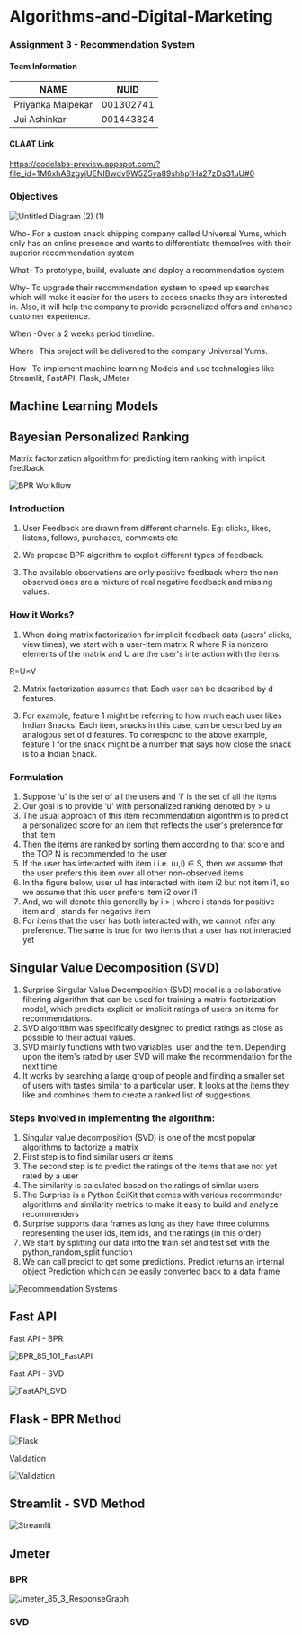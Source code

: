 # Algorithms-and-Digital-Marketing


### Assignment 3 - Recommendation System

#### Team Information

| NAME              |     NUID        |
|------------------ |-----------------|
| Priyanka Malpekar |   001302741     |
|   Jui Ashinkar    |   001443824     |

#### CLAAT Link
https://codelabs-preview.appspot.com/?file_id=1M6xhA8zgyiUENIBwdv9W5Z5ya89shhp1Ha27zDs31uU#0

### Objectives

![Untitled Diagram (2) (1)](https://user-images.githubusercontent.com/59594174/89115596-1c95a080-d458-11ea-9af4-5f11cff66b15.jpg)

Who- For a custom snack shipping company called Universal Yums, which only has an online presence and wants to differentiate themselves with their superior recommendation system

What- To prototype, build, evaluate and deploy a recommendation system

Why- To upgrade their recommendation system to speed up searches which will make it easier for the users to access snacks they are interested in. Also, it will help the company to provide personalized offers and enhance customer experience.

When -Over a 2 weeks period timeline.

Where -This project will be delivered to the company Universal Yums.

How- To implement machine learning Models and use technologies like Streamlit, FastAPI, Flask, JMeter

## Machine Learning Models

## Bayesian Personalized Ranking
Matrix factorization algorithm for predicting item ranking with implicit feedback

![BPR Workflow](https://user-images.githubusercontent.com/59594174/89115615-74cca280-d458-11ea-9b2b-51b377af686e.jpg)

### Introduction
1. User Feedback are drawn from different channels.
Eg: clicks, likes, listens, follows, purchases, comments etc

2. We propose BPR algorithm to exploit different types of feedback.

3. The available observations are only positive feedback where the non-observed ones are a mixture of real negative feedback and missing values.

### How it Works?
1. When doing matrix factorization for implicit feedback data (users' clicks, view times), we start with a user-item matrix R where R is nonzero elements of the matrix and U are the user's interaction with the items.

R=U×V

2. Matrix factorization assumes that: Each user can be described by d features.

3. For example, feature 1 might be referring to how much each user likes Indian Snacks. Each item, snacks in this case, can be described by an analogous set of d features. To correspond to the above example, feature 1 for the snack might be a number that says how close the snack is to a Indian Snack.

### Formulation

1. Suppose ‘u' is the set of all the users and ‘i' is the set of all the items
2. Our goal is to provide ‘u' with personalized ranking denoted by > u
3. The usual approach of this item recommendation algorithm is to predict a personalized score for an item that reflects the user's preference for that item
4. Then the items are ranked by sorting them according to that score and the TOP N is recommended to the user
5. If the user has interacted with item i i.e. (u,i) ∈ S, then we assume that the user prefers this item over all other non-observed items
6. In the figure below, user u1 has interacted with item i2 but not item i1, so we assume that this user prefers item i2 over i1
7. And, we will denote this generally by i > j where i stands for positive item and j stands for negative item
8. For items that the user has both interacted with, we cannot infer any preference. The same is true for two items that a user has not interacted yet

## Singular Value Decomposition (SVD)

1. Surprise Singular Value Decomposition (SVD) model is a collaborative filtering algorithm that can be used for training a matrix factorization model, which predicts explicit or implicit ratings of users on items for recommendations.
2. SVD algorithm was specifically designed to predict ratings as close as possible to their actual values.
3. SVD mainly functions with two variables: user and the item. Depending upon the item's rated by user SVD will make the recommendation for the next time
4. It works by searching a large group of people and finding a smaller set of users with tastes similar to a particular user. It looks at the items they like and combines them to create a ranked list of suggestions.

### Steps Involved in implementing the algorithm:

1. Singular value decomposition (SVD) is one of the most popular algorithms to factorize a matrix
2. First step is to find similar users or items
3. The second step is to predict the ratings of the items that are not yet rated by a user
4. The similarity is calculated based on the ratings of similar users
5. The Surprise is a Python SciKit that comes with various recommender algorithms and similarity metrics to make it easy to build and analyze recommenders
6. Surprise supports data frames as long as they have three columns representing the user ids, item ids, and the ratings (in this order)
7. We start by splitting our data into the train set and test set with the python_random_split function
8. We can call predict to get some predictions. Predict returns an internal object Prediction which can be easily converted back to a data frame

![Recommendation Systems](https://user-images.githubusercontent.com/59594174/89115681-194ee480-d459-11ea-865a-791d4a3b2db3.png)

## Fast API

Fast API - BPR

![BPR_85_101_FastAPI](https://user-images.githubusercontent.com/59594174/89115696-4ac7b000-d459-11ea-86d4-052118c196c9.PNG)

Fast API - SVD

![FastAPI_SVD](https://user-images.githubusercontent.com/59594174/89115699-4e5b3700-d459-11ea-800e-c7a9308892e4.PNG)


## Flask - BPR Method

![Flask](https://user-images.githubusercontent.com/59594174/89115725-895d6a80-d459-11ea-85b9-2ee071d86169.PNG)

Validation

![Validation](https://user-images.githubusercontent.com/59594174/89115729-90847880-d459-11ea-86f2-8239e25ec0a4.PNG)


## Streamlit - SVD Method

![Streamlit](https://user-images.githubusercontent.com/59594174/89115746-bd389000-d459-11ea-9f0c-a05321407e44.PNG)

## Jmeter

### BPR

![Jmeter_85_3_ResponseGraph](https://user-images.githubusercontent.com/59594174/89115766-f6710000-d459-11ea-8959-8001ffa8f818.PNG)

### SVD




